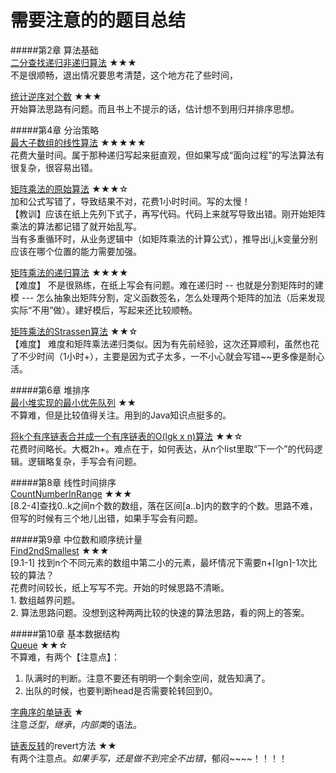 需要注意的的题目总结
=
#####第2章 算法基础  
[二分查找递归非递归算法](https://github.com/zhuxiuwei/CLRS/blob/master/src/chap02_GettingStarted/prac235_BinarySearch.java) ★★★  
不是很顺畅，退出情况要思考清楚，这个地方花了些时间，  

[统计逆序对个数](https://github.com/zhuxiuwei/CLRS/blob/master/src/chap02_GettingStarted/Thinks24_Inversion_NiXuDui.java) ★★★  
开始算法思路有问题。而且书上不提示的话，估计想不到用归并排序思想。  

#####第4章 分治策略  
[最大子数组的线性算法](https://github.com/zhuxiuwei/CLRS/blob/master/src/chap04_DivideAndConquer/MaxSubArray_Lineary.java) ★★★★★  
 花费大量时间。属于那种递归写起来挺直观，但如果写成“面向过程”的写法算法有很复杂，很容易出错。  
 
 [矩阵乘法的原始算法](https://github.com/zhuxiuwei/CLRS/blob/master/src/chap04_DivideAndConquer/MatrixMultipleOriginal.java) ★★★☆  
  加和公式写错了，导致结果不对，花费1小时时间。写的太慢！  
  【教训】应该在纸上先列下式子，再写代码。代码上来就写导致出错。刚开始矩阵乘法的算法都记错了就开始乱写。  
当有多重循环时，从业务逻辑中（如矩阵乘法的计算公式），推导出i,j,k变量分别应该在哪个位置的能力需要加强。  

[矩阵乘法的递归算法](https://github.com/zhuxiuwei/CLRS/blob/master/src/chap04_DivideAndConquer/MatrixMultipleRecursive.java) ★★★★  
【难度】 不是很熟练，在纸上写会有问题。难在递归时 -- 也就是分割矩阵时的建模 --- 怎么抽象出矩阵分割，定义函数签名，怎么处理两个矩阵的加法（后来发现实际“不用”做）。建好模后，写起来还比较顺畅。  

[矩阵乘法的Strassen算法](https://github.com/zhuxiuwei/CLRS/blob/master/src/chap04_DivideAndConquer/MatrixMultipleStrassen.java) ★★☆  
【难度】 难度和矩阵乘法递归类似。因为有先前经验，这次还算顺利，虽然也花了不少时间（1小时+），主要是因为式子太多，一不小心就会写错~~更多像是耐心活。  

#####第6章 堆排序  
[最小堆实现的最小优先队列](https://github.com/zhuxiuwei/CLRS/blob/master/src/chap06_HeapSort/Prac653_PriorityQueueMinHeap.java) ★★  
不算难，但是比较值得关注。用到的Java知识点挺多的。  

[将k个有序链表合并成一个有序链表的O(lgk x n)算法](https://github.com/zhuxiuwei/CLRS/blob/master/src/chap06_HeapSort/Prac659_CombineKOrderedList.java) ★★☆  
花费时间略长。大概2h+。难点在于，如何表达，从n个list里取“下一个”的代码逻辑。逻辑略复杂，手写会有问题。  

#####第8章 线性时间排序  
[CountNumberInRange](https://github.com/zhuxiuwei/CLRS/blob/master/src/chap08_SortInLinerTime/CountNumberInRange.java) ★★★  
[8.2-4]查找0..k之间n个数的数组，落在区间[a..b]内的数字的个数。思路不难，但写的时候有三个地儿出错，如果手写会有问题。  

#####第9章 中位数和顺序统计量  
[Find2ndSmallest](https://github.com/zhuxiuwei/CLRS/blob/master/src/chap09_MediansAndOrderStatistics/Find2ndSmallest.java) ★★★  
[9.1-1] 找到n个不同元素的数组中第二小的元素，最坏情况下需要n+⌈lgn⌉-1次比较的算法？  
花费时间较长，纸上写写不完。开始的时候思路不清晰。  
	1. 数组越界问题。  
	2. 算法思路问题。没想到这种两两比较的快速的算法思路，看的网上的答案。  

#####第10章 基本数据结构  
[Queue](https://github.com/zhuxiuwei/CLRS/blob/master/src/chap10_ElementaryDataStructures/Queue.java) ★★☆  
不算难，有两个【注意点】：   
1. 队满时的判断。注意不要还有明明一个剩余空间，就告知满了。  
2. 出队的时候，也要判断head是否需要轮转回到0。  

[字典序的单链表](https://github.com/zhuxiuwei/CLRS/blob/master/src/chap10_ElementaryDataStructures/LinkedList_Sorted.java) ★  
注意*泛型*，*继承*，*内部类*的语法。  

[链表反转](https://github.com/zhuxiuwei/CLRS/blob/master/src/chap10_ElementaryDataStructures/LinkedList.java)的revert方法 ★★  
有两个注意点。_如果手写，还是做不到完全不出错_，郁闷~~~~！！！！  
